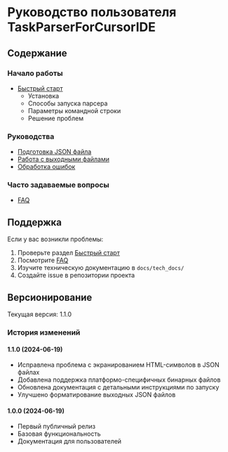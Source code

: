# Руководство пользователя TaskParserForCursorIDE

## Содержание

### Начало работы
- [Быстрый старт](quick_start.md)
  - Установка
  - Способы запуска парсера
  - Параметры командной строки
  - Решение проблем

### Руководства
- [Подготовка JSON файла](tutorials/json_preparation.md)
- [Работа с выходными файлами](tutorials/output_files.md)
- [Обработка ошибок](tutorials/error_handling.md)

### Часто задаваемые вопросы
- [FAQ](faq.md)

## Поддержка

Если у вас возникли проблемы:

1. Проверьте раздел [Быстрый старт](quick_start.md)
2. Посмотрите [FAQ](faq.md)
3. Изучите техническую документацию в `docs/tech_docs/`
4. Создайте issue в репозитории проекта

## Версионирование

Текущая версия: 1.1.0

### История изменений

#### 1.1.0 (2024-06-19)
- Исправлена проблема с экранированием HTML-символов в JSON файлах
- Добавлена поддержка платформо-специфичных бинарных файлов
- Обновлена документация с детальными инструкциями по запуску
- Улучшено форматирование выходных JSON файлов

#### 1.0.0 (2024-06-19)
- Первый публичный релиз
- Базовая функциональность
- Документация для пользователей 